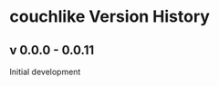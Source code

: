 couchlike Version History
================================

v 0.0.0 - 0.0.11
---------------

Initial development
